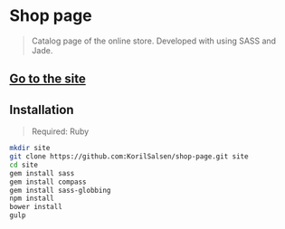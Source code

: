 # Shop page
>Catalog page of the online store. Developed with using SASS and Jade.

## [Go to the site](http://korchenov.ru/shop)
## Installation
>Required: Ruby

```sh
mkdir site
git clone https://github.com:KorilSalsen/shop-page.git site
cd site
gem install sass
gem install compass
gem install sass-globbing
npm install
bower install
gulp
```